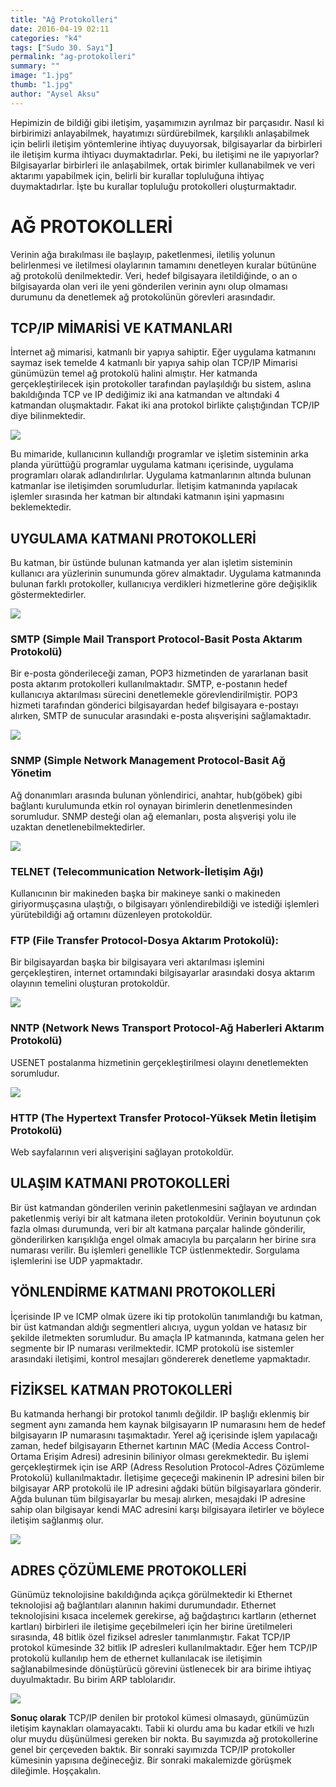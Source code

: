```yaml
---
title: "Ağ Protokolleri"
date: 2016-04-19 02:11
categories: "k4"
tags: ["Sudo 30. Sayı"]
permalink: "ag-protokolleri"
summary: ""
image: "1.jpg"
thumb: "1.jpg"
author: "Aysel Aksu"
---
```


Hepimizin de bildiği gibi iletişim, yaşamımızın ayrılmaz bir parçasıdır. Nasıl ki birbirimizi anlayabilmek, hayatımızı sürdürebilmek, karşılıklı anlaşabilmek için belirli iletişim yöntemlerine ihtiyaç duyuyorsak, bilgisayarlar da birbirleri ile iletişim kurma ihtiyacı duymaktadırlar. Peki, bu iletişimi ne ile yapıyorlar? Bilgisayarlar birbirleri ile anlaşabilmek, ortak birimler kullanabilmek ve veri aktarımı yapabilmek için, belirli bir kurallar topluluğuna ihtiyaç duymaktadırlar. İşte bu kurallar topluluğu protokolleri oluşturmaktadır.

# AĞ PROTOKOLLERİ

Verinin ağa bırakılması ile başlayıp, paketlenmesi, iletiliş yolunun belirlenmesi ve iletilmesi olaylarının tamamını denetleyen kuralar bütününe ağ protokolü denilmektedir. Veri, hedef bilgisayara iletildiğinde, o an o bilgisayarda olan veri ile yeni gönderilen verinin aynı olup olmaması durumunu da denetlemek ağ protokolünün görevleri arasındadır.

## TCP/IP MİMARİSİ VE KATMANLARI

İnternet ağ mimarisi, katmanlı bir yapıya sahiptir. Eğer uygulama katmanını saymaz isek temelde 4 katmanlı bir yapıya sahip olan TCP/IP Mimarisi günümüzün temel ağ protokolü halini almıştır. Her katmanda gerçekleştirilecek işin protokoller tarafından paylaşıldığı bu sistem, aslına bakıldığında TCP ve IP dediğimiz iki ana katmandan ve altındaki 4 katmandan oluşmaktadır. Fakat iki ana protokol birlikte çalıştığından TCP/IP diye bilinmektedir.

![](images/post/ag-protokolleri/1.jpg)

Bu mimaride, kullanıcının kullandığı programlar ve işletim sisteminin arka
planda yürüttüğü programlar uygulama katmanı içerisinde, uygulama programları olarak adlandırılırlar. Uygulama katmanlarının altında bulunan katmanlar ise iletişimden sorumludurlar. İletişim katmanında yapılacak işlemler sırasında her katman bir altındaki katmanın işini yapmasını beklemektedir.

## UYGULAMA KATMANI PROTOKOLLERİ

Bu katman, bir üstünde bulunan katmanda yer alan işletim sisteminin kullanıcı ara yüzlerinin sunumunda görev almaktadır. Uygulama katmanında bulunan farklı protokoller, kullanıcıya verdikleri hizmetlerine göre değişiklik göstermektedirler.

![](images/post/ag-protokolleri/2.jpg)

### SMTP (Simple Mail Transport Protocol-Basit Posta Aktarım Protokolü)

Bir e-posta gönderileceği zaman, POP3 hizmetinden de yararlanan basit posta aktarım protokolleri kullanılmaktadır. SMTP, e-postanın hedef kullanıcıya aktarılması sürecini denetlemekle görevlendirilmiştir. POP3 hizmeti tarafından gönderici bilgisayardan hedef bilgisayara e-postayı alırken, SMTP de sunucular arasındaki e-posta alışverişini sağlamaktadır.

![](images/post/ag-protokolleri/3.jpg)

### SNMP (Simple Network Management Protocol-Basit Ağ Yönetim

Ağ donanımları arasında bulunan yönlendirici, anahtar, hub(göbek) gibi bağlantı kurulumunda etkin rol oynayan birimlerin denetlenmesinden sorumludur. SNMP desteği olan ağ elemanları, posta alışverişi yolu ile uzaktan denetlenebilmektedirler.

![](images/post/ag-protokolleri/4.jpg)

### TELNET (Telecommunication Network-İletişim Ağı)

Kullanıcının bir makineden başka bir makineye sanki o makineden giriyormuşçasına ulaştığı, o bilgisayarı yönlendirebildiği ve istediği işlemleri yürütebildiği ağ ortamını düzenleyen protokoldür.

### FTP (File Transfer Protocol-Dosya Aktarım Protokolü):
Bir bilgisayardan başka bir bilgisayara veri aktarılması işlemini gerçekleştiren, internet ortamındaki bilgisayarlar arasındaki dosya aktarım olayının temelini oluşturan protokoldür.

![](images/post/ag-protokolleri/5.jpg)

### NNTP (Network News Transport Protocol-Ağ Haberleri Aktarım Protokolü)
USENET postalanma hizmetinin gerçekleştirilmesi olayını denetlemekten sorumludur.

![](images/post/ag-protokolleri/6.jpg)

### HTTP (The Hypertext Transfer Protocol-Yüksek Metin İletişim Protokolü)
Web sayfalarının veri alışverişini sağlayan protokoldür.

## ULAŞIM KATMANI PROTOKOLLERİ

Bir üst katmandan gönderilen verinin paketlenmesini sağlayan ve ardından paketlenmiş veriyi bir alt katmana ileten protokoldür. Verinin boyutunun çok fazla olması durumunda, veri bir alt katmana parçalar halinde gönderilir, gönderilirken karışıklığa engel olmak amacıyla bu parçaların her birine sıra numarası verilir. Bu işlemleri genellikle TCP üstlenmektedir. Sorgulama işlemlerini ise UDP yapmaktadır.

## YÖNLENDİRME KATMANI PROTOKOLLERİ
İçerisinde IP ve ICMP olmak üzere iki tip protokolün tanımlandığı bu katman, bir üst katmandan aldığı segmentleri alıcıya, uygun yoldan ve hatasız bir şekilde iletmekten sorumludur. Bu amaçla IP katmanında, katmana gelen her segmente bir IP numarası verilmektedir. ICMP protokolü ise sistemler arasındaki iletişimi, kontrol mesajları göndererek denetleme yapmaktadır.

## FİZİKSEL KATMAN PROTOKOLLERİ

Bu katmanda herhangi bir protokol tanımlı değildir. IP başlığı eklenmiş bir segment aynı zamanda hem kaynak bilgisayarın IP numarasını hem de hedef bilgisayarın IP numarasını taşımaktadır. Yerel ağ içerisinde işlem yapılacağı zaman, hedef bilgisayarın Ethernet kartının MAC (Media Access Control-Ortama Erişim Adresi) adresinin biliniyor olması gerekmektedir. Bu işlemi gerçekleştirmek için ise ARP (Adress Resolution Protocol-Adres Çözümleme Protokolü) kullanılmaktadır. İletişime geçeceği makinenin IP adresini bilen bir bilgisayar ARP protokolü ile IP adresini ağdaki bütün bilgisayarlara gönderir. Ağda bulunan tüm bilgisayarlar bu mesajı alırken, mesajdaki IP adresine sahip olan bilgisayar kendi MAC adresini karşı bilgisayara iletirler ve böylece iletişim sağlanmış olur.

![](images/post/ag-protokolleri/7.jpg)

## ADRES ÇÖZÜMLEME PROTOKOLLERİ

Günümüz teknolojisine bakıldığında açıkça görülmektedir ki Ethernet teknolojisi ağ bağlantıları alanının hakimi durumundadır. Ethernet teknolojisini kısaca incelemek gerekirse, ağ bağdaştırıcı kartların (ethernet kartları) birbirleri ile iletişime geçebilmeleri için her birine üretilmeleri sırasında, 48 bitlik özel fiziksel adresler tanımlanmıştır. Fakat TCP/IP protokol kümesinde 32 bitlik IP adresleri kullanılmaktadır. Eğer hem TCP/IP protokolü kullanılıp hem de ethernet kullanılacak ise iletişimin sağlanabilmesinde dönüştürücü görevini üstlenecek bir ara birime ihtiyaç duyulmaktadır. Bu birim ARP tablolarıdır.

![](images/post/ag-protokolleri/8.jpg)
	
**Sonuç olarak** TCP/IP denilen bir protokol kümesi olmasaydı, günümüzün iletişim kaynakları olamayacaktı. Tabii ki olurdu ama bu kadar etkili ve hızlı olur muydu düşünülmesi gereken bir nokta. Bu sayımızda ağ protokollerine genel bir çerçeveden baktık. Bir sonraki sayımızda TCP/IP protokoller kümesinin yapısına değineceğiz. Bir sonraki makalemizde görüşmek dileğimle. Hoşçakalın.
